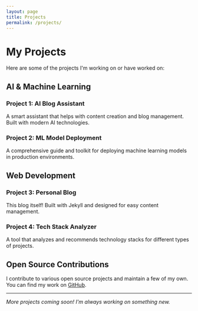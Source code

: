 ```yaml
---
layout: page
title: Projects
permalink: /projects/
---
```


# My Projects

Here are some of the projects I'm working on or have worked on:

## AI & Machine Learning

### Project 1: AI Blog Assistant
A smart assistant that helps with content creation and blog management. Built with modern AI technologies.

### Project 2: ML Model Deployment
A comprehensive guide and toolkit for deploying machine learning models in production environments.

## Web Development

### Project 3: Personal Blog
This blog itself! Built with Jekyll and designed for easy content management.

### Project 4: Tech Stack Analyzer
A tool that analyzes and recommends technology stacks for different types of projects.

## Open Source Contributions

I contribute to various open source projects and maintain a few of my own. You can find my work on [GitHub](https://github.com/gauravatavale).

---

*More projects coming soon! I'm always working on something new.*
